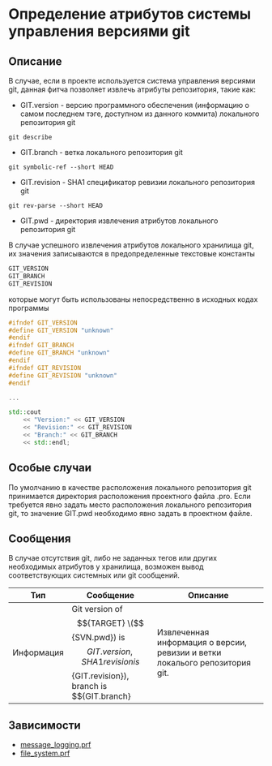 # Определение атрибутов системы управления версиями git

## Описание

В случае, если в проекте используется система управления версиями git, данная фитча позволяет извлечь атрибуты репозитория, такие как:

* GIT.version - версию программного обеспечения (информацию о самом последнем тэге, доступном из данного коммита) локального репозитория git
```
git describe
```
* GIT.branch - ветка локального репозитория git
```
git symbolic-ref --short HEAD
```
* GIT.revision - SHA1 спецификатор ревизии локального репозитория git
```
git rev-parse --short HEAD
```
* GIT.pwd - директория извлечения атрибутов локального репозитория git

В случае успешного извлечения атрибутов локального хранилища git, их значения записываются в предопределенные текстовые константы

```cpp
GIT_VERSION
GIT_BRANCH
GIT_REVISION
```

которые могут быть использованы непосредственно в исходных кодах программы

```cpp
#ifndef GIT_VERSION
#define GIT_VERSION "unknown"
#endif
#ifndef GIT_BRANCH
#define GIT_BRANCH "unknown"
#endif
#ifndef GIT_REVISION
#define GIT_REVISION "unknown"
#endif

...

std::cout
    << "Version:" << GIT_VERSION
    << "Revision:" << GIT_REVISION
    << "Branch:" << GIT_BRANCH
    << std::endl;

```

## Особые случаи

По умолчанию в качестве расположения локального репозитория git принимается директория расположения проектного файла .pro.
Если требуется явно задать место расположения локального репозитория git, то значение GIT.pwd необходимо явно задать в проектном файле.

## Сообщения

В случае отсутствия git, либо не заданных тегов или других необходимых атрибутов у хранилища, возможен вывод соответствующих системных или git сообщений.

| Тип        | Сообщение | Описание |
|------------|-----------|----------|
| Информация | Git version of $${TARGET} \($${SVN.pwd}\) is $${GIT.version}, SHA1 revision is $${GIT.revision}), branch is $${GIT.branch} | Извлеченная информация о версии, ревизии и ветки локалього репозитория git. |

## Зависимости

* [message_logging.prf](message_logging.md)
* [file_system.prf](file_system.md)
